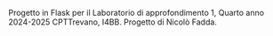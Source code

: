Progetto in Flask per il Laboratorio di approfondimento 1, Quarto anno 2024-2025 CPTTrevano, I4BB.
Progetto di Nicolò Fadda.
